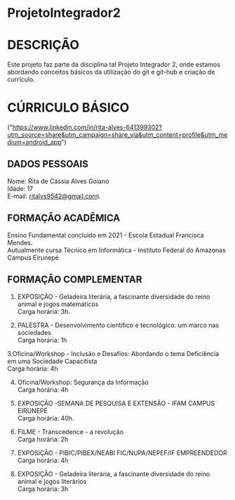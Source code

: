 # ProjetoIntegrador2

# DESCRIÇÃO

Este projeto faz parte da disciplina tal Projeto Integrador 2, onde estamos abordando conceitos básicos da utilização do git e git-hub e criação de currículo.

# CÚRRICULO BÁSICO
("https://www.linkedin.com/in/rita-alves-641399302?utm_source=share&utm_campaign=share_via&utm_content=profile&utm_medium=android_app")
## DADOS PESSOAIS

Nome: Rita de Cássia Alves Goiano\
Idade: 17\
E-mail: ritalvs9542@gmail.com\

## FORMAÇÃO ACADÊMICA

Ensino Fundamental concluido em 2021 - Escola Estadual Francisca Mendes.\
Autualmente cursa Técnico em Informática - Instituto Federal do Amazonas Campus Eirunepé

## FORMAÇÃO COMPLEMENTAR

1. EXPOSIÇÃO - Geladeira literária, a fascinante diversidade do reino animal e jogos matemáticos\
Carga horária: 3h.

2. PALESTRA - Desenvolvimento científico e tecnológico: um marco nas sociedades\
Carga horária: 1h

3.Oficina/Workshop - Inclusão e Desafios: Abordando o tema Deficiência em uma Sociedade Capacitista\
Carga horária: 4h

4. Oficina/Workshop: Segurança da Informação\
Carga horária: 4h

5. EXPOSIÇÃO -SEMANA DE PESQUISA E EXTENSÃO - IFAM CAMPUS EIRUNEPÉ\
Carga horária: 40h.

6. FILME - Transcedence - a revolução\
Carga horária: 2h

7. EXPOSIÇÃO - PIBIC/PIBEX/NEABI FIC/NUPA/NEPEF/IF EMPREENDEDOR\
Carga horária: 4h

8. EXPOSIÇÃO - Geladeira literária, a fascinante diversidade do reino animal e jogos literários\
Carga horária: 3h
